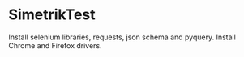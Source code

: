 # SimetrikTest

Install selenium libraries, requests, json schema and pyquery.
Install Chrome and Firefox drivers.
